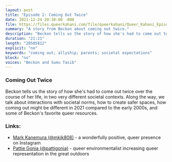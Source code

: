 ```yaml
---
layout: post
title: "Episode 2: Coming Out Twice"
date: 2021-12-24 20:30:00 -800
file: https://files.queerkahani.com/file/queerkahani/Queer_Kahani_Episode_002.mp3
summary: "A story from Beckon about coming out twice."
description: "Beckon tells us the story of how she's had to come out twice over the course of her life, in two very different societal contexts. Along the way, we talk about interactions with societal norms, how to create safer spaces, how coming out might be different in 2021 compared to the early 2000s, and some of Beckon's favorite queer resources."
duration: "21:21" 
length: "20505812"
explicit: "no" 
keywords: "coming out; allyship; parents; societal expectations"
block: "no" 
voices: "Beckon and Sumu Tasib"
---
```


### Coming Out Twice

Beckon tells us the story of how she's had to come out twice over the course of her life, in two very different societal contexts. Along the way, we talk about interactions with societal norms, how to create safer spaces, how coming out might be different in 2021 compared to the early 2000s, and some of Beckon's favorite queer resources.

### Links: 

- [Mark Kanemura (@mkik808)](https://www.instagram.com/mkik808/) - a wonderfully positive, queer presence on Instagram
- [Pattie Gonia (@pattigonia)](https://www.instagram.com/pattiegonia/) - queer environmentalist increasing queer representation in the great outdoors
